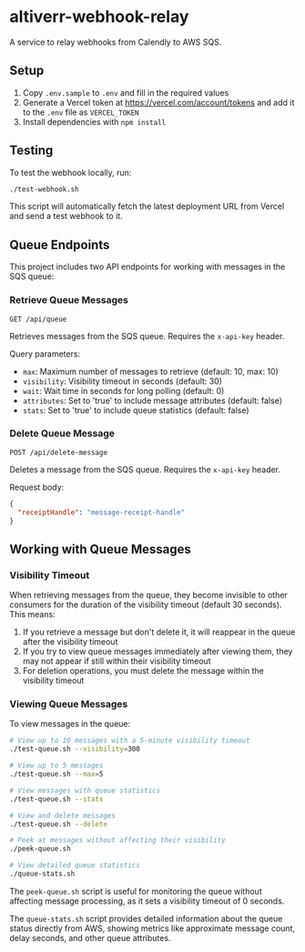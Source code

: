 # altiverr-webhook-relay

A service to relay webhooks from Calendly to AWS SQS.

## Setup

1. Copy `.env.sample` to `.env` and fill in the required values
2. Generate a Vercel token at https://vercel.com/account/tokens and add it to the `.env` file as `VERCEL_TOKEN`
3. Install dependencies with `npm install`

## Testing

To test the webhook locally, run:

```bash
./test-webhook.sh
```

This script will automatically fetch the latest deployment URL from Vercel and send a test webhook to it.

## Queue Endpoints

This project includes two API endpoints for working with messages in the SQS queue:

### Retrieve Queue Messages

```
GET /api/queue
```

Retrieves messages from the SQS queue. Requires the `x-api-key` header.

Query parameters:
- `max`: Maximum number of messages to retrieve (default: 10, max: 10)
- `visibility`: Visibility timeout in seconds (default: 30)
- `wait`: Wait time in seconds for long polling (default: 0)
- `attributes`: Set to 'true' to include message attributes (default: false)
- `stats`: Set to 'true' to include queue statistics (default: false)

### Delete Queue Message

```
POST /api/delete-message
```

Deletes a message from the SQS queue. Requires the `x-api-key` header.

Request body:
```json
{
  "receiptHandle": "message-receipt-handle"
}
```

## Working with Queue Messages

### Visibility Timeout

When retrieving messages from the queue, they become invisible to other consumers for the duration of the visibility timeout (default 30 seconds). This means:

1. If you retrieve a message but don't delete it, it will reappear in the queue after the visibility timeout
2. If you try to view queue messages immediately after viewing them, they may not appear if still within their visibility timeout
3. For deletion operations, you must delete the message within the visibility timeout

### Viewing Queue Messages

To view messages in the queue:

```bash
# View up to 10 messages with a 5-minute visibility timeout
./test-queue.sh --visibility=300

# View up to 5 messages
./test-queue.sh --max=5

# View messages with queue statistics
./test-queue.sh --stats

# View and delete messages
./test-queue.sh --delete

# Peek at messages without affecting their visibility
./peek-queue.sh

# View detailed queue statistics
./queue-stats.sh
```

The `peek-queue.sh` script is useful for monitoring the queue without affecting message processing, as it sets a visibility timeout of 0 seconds.

The `queue-stats.sh` script provides detailed information about the queue status directly from AWS, showing metrics like approximate message count, delay seconds, and other queue attributes.